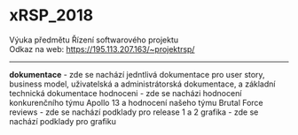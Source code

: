 # xRSP_2018
Výuka předmětu Řízení softwarového projektu <br>
Odkaz na web: https://195.113.207.163/~projektrsp/
____________________________________________________
<b>dokumentace</b> - zde se nachází jedntlivá dokumentace pro user story, business model, uživatelská a administrátorská dokumentace, a základní technická dokumentace
hodnoceni - zde se nacházi hodnocení konkurenčního týmu Apollo 13 a hodnocení našeho týmu Brutal Force
reviews - zde se nachází podklady pro release 1 a 2
grafika - zde se nachází podklady pro grafiku
